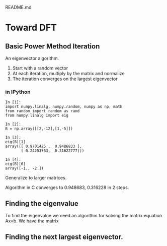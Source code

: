 README.md

# Toward DFT

## Basic Power Method Iteration
An eigenvector algorithm. 

1. Start with a random vector
2. At each iteration, multiply by the matrix and normalize
3. The iteration converges on the largest eigenvector

### in IPython
    In [1]:
    import numpy.linalg, numpy.random, numpy as np, math
    from random import random as rand
    from numpy.linalg import eig
     
    In [2]:
    B = np.array([[2,-12],[1,-5]])

    In [3]:
    eig(B)[1]
    array([[ 0.9701425 ,  0.9486833 ],
           [ 0.24253563,  0.31622777]])

    In [4]:
    eig(B)[0]
    array([-1., -2.])

Generalize to larger matrices.


Algorithm in C converges to 0.948683, 0.316228 in 2 steps. 

## Finding the eigenvalue
To find the eigenvalue we need an algorithm for solving the matrix equation Ax=b. We have the matrix

## Finding the next largest eigenvector. 